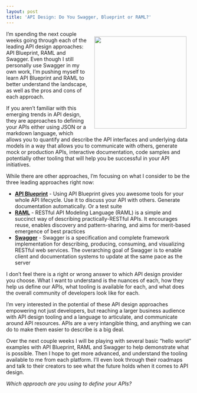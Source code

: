 ```yaml
---
layout: post
title: 'API Design: Do You Swagger, Blueprint or RAML?'
---
```

<p><a href="http://design.apievangelist.com/" target="_blank"><img style="padding: 15px;" src="https://s3.amazonaws.com/kinlane-productions/api-evangelist/services/api-design.png" alt="" width="250" align="right" /></a></p>
<p>I&rsquo;m spending the next couple weeks going through each of the leading API design approaches: API Blueprint, RAML and Swagger.  Even though I still personally use Swagger in my own work, I&rsquo;m pushing myself to learn API Blueprint and RAML to better understand the landscape, as well as the pros and cons of each approach.</p>
<p>If you aren&rsquo;t familiar with this emerging trends in API design, they are approaches to defining your APIs either using JSON or a markdown language, which allows you to quantify and describe the API interfaces and underlying data models in a way that allows you to communicate with others, generate mock or production APIs, interactive documentation, code samples and potentially other tooling that will help you be successful in your API initiatives.</p>
<p>While there are other approaches, I&rsquo;m focusing on what I consider to be the three leading approaches right now:</p>
<ul class="mainlist">
<li><strong><a title="API Blueprint" href="http://apiblueprint.org/">API Blueprint</a></strong> - Using API Blueprint gives you awesome tools for your whole API lifecycle. Use it to discuss your API with others. Generate documentation automatically. Or a test suite</li>
<li><strong><a title="RAML" href="http://raml.org/index.html">RAML</a></strong> - RESTful API Modeling Language (RAML) is a simple and succinct way of describing practically-RESTful APIs. It encourages reuse, enables discovery and pattern-sharing, and aims for merit-based emergence of best practices</li>
<li><strong><a href="http://developers.helloreverb.com/swagger/">Swagger</a></strong> - Swagger is a specification and complete framework implementation for describing, producing, consuming, and visualizing RESTful web services. The overarching goal of Swagger is to enable client and documentation systems to update at the same pace as the server</li>
</ul>
<p>I don&rsquo;t feel there is a right or wrong answer to which API design provider you choose. What I want to understand is the nuances of each, how they help us define our APIs, what tooling is available for each, and what does the overall community of developers look like for each.</p>
<p>I&rsquo;m very interested in the potential of these API design approaches empowering not just developers, but reaching a larger business audience with API design tooling and a language to articulate, and communicate around API resources.  APIs are a very intangible thing, and anything we can do to make them easier to describe is a big deal.</p>
<p>Over the next couple weeks I will be playing with several basic &ldquo;hello world&rdquo; examples with API Blueprint, RAML and Swagger to help demonstrate what is possible. Then I hope to get more advanced, and understand the tooling available to me from each platform. I&rsquo;ll even look through their roadmaps and talk to their creators to see what the future holds when it comes to API design.</p>
<p><em>Which approach are you using to define your APIs?</em></p>